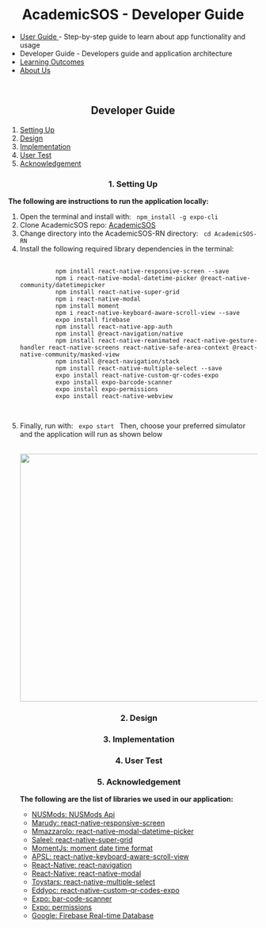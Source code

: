 <h1 align="center"> AcademicSOS - Developer Guide </h1>

  <ul>
    <li><a href="https://github.com/marcusleeeugene/AcademicSOS-Orbital-Project/blob/master/Docs/USERGUIDE.md"> User Guide </a> - Step-by-step guide to learn about app functionality and usage </li>
    <li><a"> Developer Guide </a> - Developers guide and application architecture </li>
    <li><a href="https://github.com/marcusleeeugene/AcademicSOS-Orbital-Project#learningOutcomes"> Learning Outcomes </a></li>
    <li><a href="https://github.com/marcusleeeugene/AcademicSOS-Orbital-Project#aboutUs"> About Us </a></li>
  </ul>
  <br>
  <h2 id="developerGuide" align="center"> Developer Guide </h2>
  <ol>
     <li><a href="#settingUp"> Setting Up </a></li>
     <li><a href="#design"> Design </a></li>
     <li><a href="#implementation"> Implementation </a></li>
     <li><a href="#userTest"> User Test </a></li>
     <li><a href="#acknowledgement"> Acknowledgement </a></li>
  </ol>

  <h3 id="settingUp" align="center"> 1. Setting Up </h3>
    <p>
      <b> The following are instructions to run the application locally: </b>
    </p>
    <ol>
      <li> Open the terminal and install with: <code> npm_install -g expo-cli </code> </li>
      <li> Clone AcademicSOS repo: <a href="https://github.com/marcusleeeugene/AcademicSOS-Orbital-Project/"> AcademicSOS </a> </li>
      <li> Change directory into the AcademicSOS-RN directory: <code> cd AcademicSOS-RN </code> </li>
      <li> Install the following required library dependencies in the terminal: </li>
      <pre>
        <code>
          npm install react-native-responsive-screen --save
          npm i react-native-modal-datetime-picker @react-native-community/datetimepicker
          npm install react-native-super-grid
          npm i react-native-modal
          npm install moment
          npm i react-native-keyboard-aware-scroll-view --save
          expo install firebase
          npm install react-native-app-auth
          npm install @react-navigation/native
          npm install react-native-reanimated react-native-gesture-handler react-native-screens react-native-safe-area-context @react-native-community/masked-view
          npm install @react-navigation/stack
          npm install react-native-multiple-select --save
          expo install react-native-custom-qr-codes-expo
          expo install expo-barcode-scanner
          expo install expo-permissions
          expo install react-native-webview
        </code>
      </pre>
      <li> Finally, run with: <code> expo start </code> Then, choose your preferred simulator and the application will run as shown below </li>
  <br>
  <p align="center">
     <img src="https://github.com/marcusleeeugene/AcademicSOS-Orbital-Project/blob/master/Docs/DocImages/simulator.png"  height="500">
  </p>

  <h3 id="design" align="center"> 2. Design </h3>

  <h3 id="implementation" align="center"> 3. Implementation </h3>

  <h3 id="userTest" align="center"> 4. User Test </h3>

  <h3 id="acknowledgement" align="center"> 5. Acknowledgement </h3>
    <p>
      <b> The following are the list of libraries we used in our application: </b>
    </p>
    <ul>
      <li><a href="https://api.nusmods.com/v2/"> NUSMods: NUSMods Api </a></li>
      <li><a href="https://github.com/marudy/react-native-responsive-screen"> Marudy: react-native-responsive-screen </a></li>
      <li><a href="https://github.com/mmazzarolo/react-native-modal-datetime-picker"> Mmazzarolo: react-native-modal-datetime-picker </a></li>
      <li><a href="https://github.com/saleel/react-native-super-grid/"> Saleel: react-native-super-grid </a></li>
      <li><a href="https://momentjs.com/docs/"> MomentJs: moment date time format </a></li>
      <li><a href="https://github.com/APSL/react-native-keyboard-aware-scroll-view"> APSL: react-native-keyboard-aware-scroll-view </a></li>
      <li><a href="https://reactnavigation.org/docs/getting-started"> React-Native: react-navigation </a></li>
      <li><a href="https://github.com/react-native-community/react-native-modal"> React-Native: react-native-modal </a></li>
      <li><a href="https://github.com/toystars/react-native-multiple-select"> Toystars: react-native-multiple-select </a></li>
      <li><a href="https://github.com/eddyoc/react-native-custom-qr-codes-expo"> Eddyoc: react-native-custom-qr-codes-expo </a></li>
      <li><a href="https://docs.expo.io/versions/latest/sdk/bar-code-scanner/"> Expo: bar-code-scanner </a></li>
      <li><a href="https://docs.expo.io/versions/latest/sdk/permissions/"> Expo: permissions </a></li>
      <li><a href="https://firebase.google.com/docs/database"> Google: Firebase Real-time Database </a></li>
    </ul>
